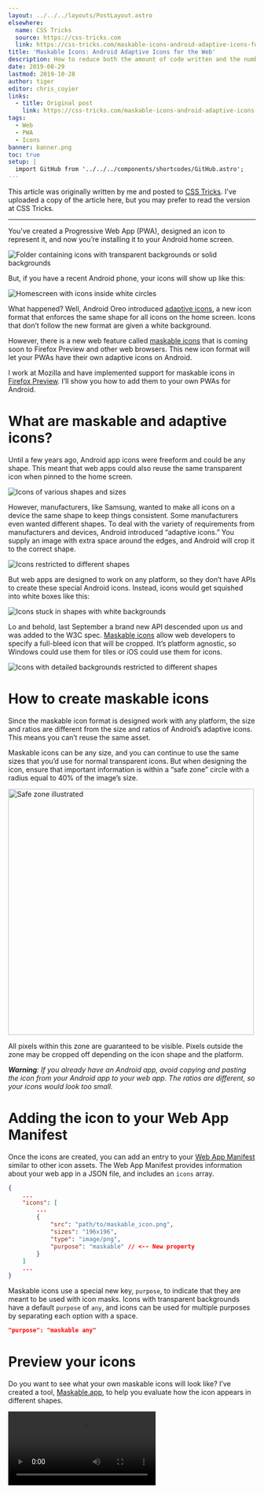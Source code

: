 ```yaml
---
layout: ../../../layouts/PostLayout.astro
elsewhere:
  name: CSS Tricks
  source: https://css-tricks.com
  link: https://css-tricks.com/maskable-icons-android-adaptive-icons-for-your-pwa/
title: 'Maskable Icons: Android Adaptive Icons for the Web'
description: How to reduce both the amount of code written and the number of listeners needed for JavaScript event handlers.
date: 2019-08-29
lastmod: 2019-10-28
author: tiger
editor: chris_coyier
links:
  - title: Original post
    link: https://css-tricks.com/maskable-icons-android-adaptive-icons-for-your-pwa/
tags:
  - Web
  - PWA
  - Icons
banner: banner.png
toc: true
setup: |
  import GitHub from '../../../components/shortcodes/GitHub.astro';
---
```


This article was originally written by me and posted to [CSS Tricks](https://css-tricks.com/maskable-icons-android-adaptive-icons-for-your-pwa/). I've uploaded a copy of the article here, but you may prefer to read the version at CSS Tricks.

---

You’ve created a Progressive Web App (<abbr>PWA</abbr>), designed an icon to represent it, and now you’re installing it to your Android home screen.

![Folder containing icons with transparent backgrounds or solid backgrounds](folder.png)

But, if you have a recent Android phone, your icons will show up like this:

![Homescreen with icons inside white circles](launcher_screenshot.png)

What happened? Well, Android Oreo introduced [adaptive icons](https://developer.android.com/guide/practices/ui_guidelines/icon_design_adaptive), a new icon format that enforces the same shape for all icons on the home screen. Icons that don’t follow the new format are given a white background.

However, there is a new web feature called [maskable icons](https://www.w3.org/TR/appmanifest/#icon-masks) that is coming soon to Firefox Preview and other web browsers. This new icon format will let your <abbr>PWA</abbr>s have their own adaptive icons on Android.

I work at Mozilla and have implemented support for maskable icons in [Firefox Preview](https://blog.mozilla.org/futurereleases/2019/06/27/reinventing-firefox-for-android-a-preview/). I’ll show you how to add them to your own PWAs for Android.

# What are maskable and adaptive icons?

Until a few years ago, Android app icons were freeform and could be any shape. This meant that web apps could also reuse the same transparent icon when pinned to the home screen.

![Icons of various shapes and sizes](freeform.png)

However, manufacturers, like Samsung, wanted to make all icons on a device the same shape to keep things consistent. Some manufacturers even wanted different shapes. To deal with the variety of requirements from manufacturers and devices, Android introduced “adaptive icons.” You supply an image with extra space around the edges, and Android will crop it to the correct shape.

![Icons restricted to different shapes](manufactuers.png)

But web apps are designed to work on any platform, so they don’t have APIs to create these special Android icons. Instead, icons would get squished into white boxes like this:

![Icons stuck in shapes with white backgrounds](white_bg.png)

Lo and behold, last September a brand new API descended upon us and was added to the W3C spec. [Maskable icons](https://www.w3.org/TR/appmanifest/#icon-masks) allow web developers to specify a full-bleed icon that will be cropped. It’s platform agnostic, so Windows could use them for tiles or iOS could use them for icons.

![Icons with detailed backgrounds restricted to different shapes](masked.png)

# How to create maskable icons

Since the maskable icon format is designed work with any platform, the size and ratios are different from the size and ratios of Android’s adaptive icons. This means you can’t reuse the same asset.

Maskable icons can be any size, and you can continue to use the same sizes that you’d use for normal transparent icons. But when designing the icon, ensure that important information is within a “safe zone” circle with a radius equal to 40% of the image’s size.

<img loading="lazy" src="safe_zone.png" alt="Safe zone illustrated" width="500" height="500">

All pixels within this zone are guaranteed to be visible. Pixels outside the zone may be cropped off depending on the icon shape and the platform.

_**Warning**: If you already have an Android app, avoid copying and pasting the icon from your Android app to your web app. The ratios are different, so your icons would look too small._

# Adding the icon to your Web App Manifest

Once the icons are created, you can add an entry to your [Web App Manifest](https://developer.mozilla.org/en-US/docs/Web/Manifest) similar to other icon assets. The Web App Manifest provides information about your web app in a JSON file, and includes an `icons` array.

```json {hl_lines=[9]}
{
    ...
    "icons": [
        ...
        {
            "src": "path/to/maskable_icon.png",
            "sizes": "196x196",
            "type": "image/png",
            "purpose": "maskable" // <-- New property
        }
    ]
    ...
}
```

Maskable icons use a special new key, `purpose`, to indicate that they are meant to be used with icon masks. Icons with transparent backgrounds have a default `purpose` of `any`, and icons can be used for multiple purposes by separating each option with a space.

```json
"purpose": "maskable any"
```

# Preview your icons

Do you want to see what your own maskable icons will look like? I’ve created a tool, [Maskable.app](https://maskable.app), to help you evaluate how the icon appears in different shapes.

<video src="maskable_app.*">

The app lets you preview your icon in various shapes that can be found on Android devices. I hope this tool helps you create unique icons for your Progressive Web Apps.

[Use it online](https://maskable.app) or checkout the source on GitHub:

<GitHub repo="NotWoods/maskable" />

Once you’re satisfied with the results, you can start testing your app with Mozilla’s [Reference Browser](https://github.com/mozilla-mobile/reference-browser). This special browser is a [testing ground](https://discourse.mozilla.org/t/calling-all-test-pilots-reference-browser-ready-for-testing/35433) for features before they reach Firefox Preview, and you can use it to check out how your <abbr>PWA</abbr> looks. Chrome is [working on maskable icon support](https://bugs.chromium.org/p/chromium/issues/detail?id=977173) too.

Tools like [PWACompat](https://github.com/GoogleChromeLabs/pwacompat) also have support for maskable icons. You can automatically generate icons for iOS and other devices based on your new maskable icons!

# Time to build your own icons

If you want to more control over how your <abbr>PWA</abbr> icons are displayed on Android, maskable icons is the way to go. With maskable icons you can customize how your icon is displayed from edge-to-edge. Hopefully this article can get you started on creating your first maskable icon.

---

### Icon Credits

- [https://notwoods.<wbr>github.io/<wbr>color-breakdown/](https://notwoods.github.io/color-breakdown/)
- [https://notwoods.<wbr>github.io/<wbr>insightful-energy/](https://notwoods.github.io/insightful-energy/)
- https://proxx.app/
- [https://jakearchibald.<wbr>github.io/<wbr>svgomg/](https://jakearchibald.github.io/svgomg/)
